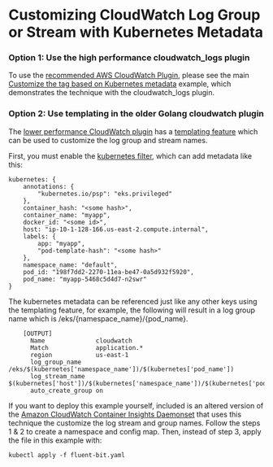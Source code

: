 # Customizing CloudWatch Log Group or Stream with Kubernetes Metadata

### Option 1: Use the high performance cloudwatch_logs plugin

To use the [recommended AWS CloudWatch Plugin](https://docs.fluentbit.io/manual/pipeline/outputs/cloudwatch/), please see the main [Customize the tag based on Kubernetes metadata](k8s-metadata-customize-tag/) example, which demonstrates the technique with the cloudwatch_logs plugin. 

### Option 2: Use templating in the older Golang cloudwatch plugin

The [lower performance CloudWatch plugin](https://github.com/aws/amazon-cloudwatch-logs-for-fluent-bit#new-higher-performance-core-fluent-bit-plugin) has a [templating feature](https://github.com/aws/amazon-cloudwatch-logs-for-fluent-bit#templating-log-group-and-stream-names) which can be used to customize the log group and stream names. 

First, you must enable the [kubernetes filter](https://docs.fluentbit.io/manual/pipeline/filters/kubernetes), which can add metadata like this:
```
kubernetes: {
    annotations: {
        "kubernetes.io/psp": "eks.privileged"
    },
    container_hash: "<some hash>",
    container_name: "myapp",
    docker_id: "<some id>",
    host: "ip-10-1-128-166.us-east-2.compute.internal",
    labels: {
        app: "myapp",
        "pod-template-hash": "<some hash>"
    },
    namespace_name: "default",
    pod_id: "198f7dd2-2270-11ea-be47-0a5d932f5920",
    pod_name: "myapp-5468c5d4d7-n2swr"
}
```

The kubernetes metadata can be referenced just like any other keys using the templating feature, for example, the following will result in a log group name which is /eks/{namespace_name}/{pod_name}.

```
    [OUTPUT]
      Name              cloudwatch
      Match             application.*
      region            us-east-1
      log_group_name    /eks/$(kubernetes['namespace_name'])/$(kubernetes['pod_name'])
      log_stream_name   $(kubernetes['host'])/$(kubernetes['namespace_name'])/$(kubernetes['pod_name'])/$(kubernetes['container_name'])
      auto_create_group on
```

If you want to deploy this example yourself, included is an altered version of the [Amazon CloudWatch Container Insights Daemonset](https://docs.aws.amazon.com/AmazonCloudWatch/latest/monitoring/Container-Insights-setup-logs-FluentBit.html) that uses this technique the customize the log stream and group names. Follow the steps 1 & 2 to create a namespace and config map. Then, instead of step 3, apply the file in this example with:

```
kubectl apply -f fluent-bit.yaml
```
